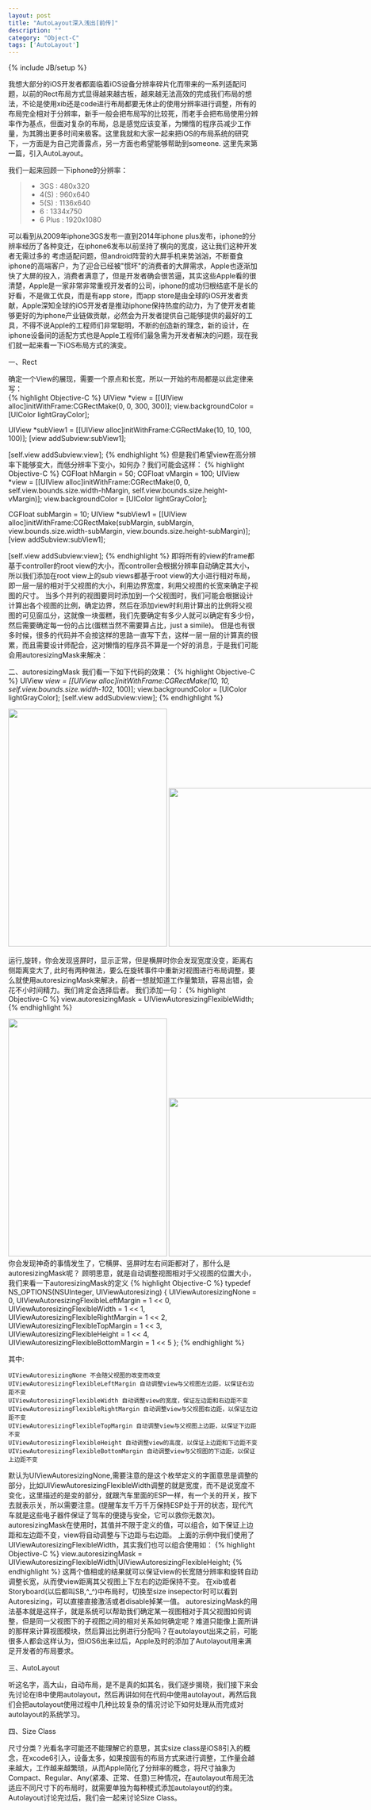 ```yaml
---
layout: post
title: "AutoLayout深入浅出[前传]"
description: ""
category: "Object-C"
tags: ['AutoLayout']
---
```

{% include JB/setup %}

我想大部分的iOS开发者都面临着iOS设备分辨率碎片化而带来的一系列适配问题，以前的Rect布局方式显得越来越古板，越来越无法高效的完成我们布局的想法，不论是使用xib还是code进行布局都要无休止的使用分辨率进行调整，所有的布局完全相对于分辨率，新手一般会把布局写的比较死，而老手会把布局使用分辨率作为基点，但面对复杂的布局，总是感觉应该变革，为懒惰的程序员减少工作量，为其腾出更多时间来极客。这里我就和大家一起来把iOS的布局系统的研究下，一方面是为自己完善露点，另一方面也希望能够帮助到someone.
这里先来第一篇，引入AutoLayout。

<!--more-->
我们一起来回顾一下iphone的分辨率：

> * 3GS :	480x320 
> * 4(S) :	960x640
> * 5(S) :	1136x640
> * 6 :	1334x750
> * 6 Plus : 1920x1080

可以看到从2009年iphone3GS发布一直到2014年iphone plus发布，iphone的分辨率经历了各种变迁，在iphone6发布以前坚持了横向的宽度，这让我们这种开发者无需过多的
考虑适配问题，但android阵营的大屏手机来势汹汹，不断蚕食iphone的高端客户，为了迎合已经被"惯坏"的消费者的大屏需求，Apple也逐渐加快了大屏的投入，消费者满意了，但是开发者确会很苦逼，其实这些Apple看的很清楚，Apple是一家非常非常重视开发者的公司，iphone的成功归根结底不是长的好看，不是做工优良，而是有app store，而app store是由全球的iOS开发者贡献，Apple深知全球的iOS开发者是推动iphone保持热度的动力，为了使开发者能够更好的为iphone产业链做贡献，必然会为开发者提供自己能够提供的最好的工具，不得不说Apple的工程师们非常聪明，不断的创造新的理念，新的设计，在iphone设备间的适配方式也是Apple工程师们最急需为开发者解决的问题，现在我们就一起来看一下iOS布局方式的演变。

一、Rect

确定一个View的展现，需要一个原点和长宽，所以一开始的布局都是以此定律来写：  
{% highlight Objective-C %}
UIView *view = [[UIView alloc]initWithFrame:CGRectMake(0, 0, 300, 300)];
view.backgroundColor = [UIColor lightGrayColor];

UIView *subView1 = [[UIView alloc]initWithFrame:CGRectMake(10, 10, 100, 100)];
[view addSubview:subView1];

[self.view addSubview:view];
{% endhighlight %}
但是我们希望view在高分辨率下能够变大，而低分辨率下变小，如何办？我们可能会这样：
{% highlight Objective-C %}
CGFloat hMargin = 50;
CGFloat vMargin = 100;
UIView *view = [[UIView alloc]initWithFrame:CGRectMake(0, 0, self.view.bounds.size.width-hMargin, self.view.bounds.size.height-vMargin)];
view.backgroundColor = [UIColor lightGrayColor];

CGFloat subMargin  = 10;
UIView *subView1 = [[UIView alloc]initWithFrame:CGRectMake(subMargin, subMargin, view.bounds.size.width-subMargin, view.bounds.size.height-subMargin)];
[view addSubview:subView1];

[self.view addSubview:view];
{% endhighlight %}
即将所有的view的frame都基于controller的root view的大小，而controller会根据分辨率自动确定其大小，所以我们添加在root view上的sub views都基于root view的大小进行相对布局，即一层一层的相对于父视图的大小，利用边界宽度，利用父视图的长宽来确定子视图的尺寸。
当多个并列的视图要同时添加到一个父视图时，我们可能会根据设计计算出各个视图的比例，确定边界，然后在添加view时利用计算出的比例将父视图的可见窗瓜分，这就像一块蛋糕，我们先要确定有多少人就可以确定有多少份，然后需要确定每一份的占比(蛋糕当然不需要算占比，just a simile)。
但是也有很多时候，很多的代码并不会按这样的思路一直写下去，这样一层一层的计算真的很累，而且需要设计师配合，这对懒惰的程序员不算是一个好的消息，于是我们可能会用autoresizingMask来解决：

二、autoresizingMask 
我们看一下如下代码的效果：
{% highlight Objective-C %}
UIView *view = [[UIView alloc]initWithFrame:CGRectMake(10, 10, self.view.bounds.size.width-10*2, 100)];
view.backgroundColor = [UIColor lightGrayColor];
[self.view addSubview:view];
{% endhighlight %}
<div style="width:950px;overflow-x:scroll">
  <div style="width:950px">
  <img src="{{ site.attachment }}/posts/2015-01-24-autolayout1_1.PNG" width="320" height="480"/>
  <img src="{{ site.attachment }}/posts/2015-01-24-autolayout1_1.PNG" width="480" height="320" />
  </div>
</div>


运行,旋转，你会发现竖屏时，显示正常，但是横屏时你会发现宽度没变，距离右侧距离变大了, 此时有两种做法，要么在旋转事件中重新对视图进行布局调整，要么就使用autoresizingMask来解决，前者一想就知道工作量繁琐，容易出错，会花不小时间精力。我们肯定会选择后者。
我们添加一句：
{% highlight Objective-C %}
view.autoresizingMask = UIViewAutoresizingFlexibleWidth;
{% endhighlight %}
<div style="width:950px;overflow-x:scroll">
  <div style="width:950px">
  <img src="{{ site.attachment }}/posts/2015-01-24-autolayout1_1.PNG" width="320" height="480"/>
  <img src="{{ site.attachment }}/posts/2015-01-24-autolayout1_3.PNG" width="480" height="320" />
  </div>
</div>
你会发现神奇的事情发生了，它横屏、竖屏时左右间距都对了，那什么是autoresizingMask呢？  
顾明思意，就是自动调整视图相对于父视图的位置大小，我们来看一下autoresizingMask的定义
{% highlight Objective-C %}
typedef NS_OPTIONS(NSUInteger, UIViewAutoresizing) {
    UIViewAutoresizingNone                 = 0,
    UIViewAutoresizingFlexibleLeftMargin   = 1 << 0,
    UIViewAutoresizingFlexibleWidth        = 1 << 1,
    UIViewAutoresizingFlexibleRightMargin  = 1 << 2,
    UIViewAutoresizingFlexibleTopMargin    = 1 << 3,
    UIViewAutoresizingFlexibleHeight       = 1 << 4,
    UIViewAutoresizingFlexibleBottomMargin = 1 << 5
};
{% endhighlight %}

其中:

	UIViewAutoresizingNone 不会随父视图的改变而改变
	UIViewAutoresizingFlexibleLeftMargin 自动调整view与父视图左边距，以保证右边距不变
	UIViewAutoresizingFlexibleWidth 自动调整view的宽度，保证左边距和右边距不变
	UIViewAutoresizingFlexibleRightMargin 自动调整view与父视图右边距，以保证左边距不变
	UIViewAutoresizingFlexibleTopMargin 自动调整view与父视图上边距，以保证下边距不变
	UIViewAutoresizingFlexibleHeight 自动调整view的高度，以保证上边距和下边距不变
	UIViewAutoresizingFlexibleBottomMargin 自动调整view与父视图的下边距，以保证上边距不变

默认为UIViewAutoresizingNone,需要注意的是这个枚举定义的字面意思是调整的部分，比如UIViewAutoresizingFlexibleWidth调整的就是宽度，而不是说宽度不变化，这里描述的是变的部分，就跟汽车里面的ESP一样，有一个关的开关，按下去就表示关，所以需要注意。(提醒车友千万千万保持ESP处于开的状态，现代汽车就是这些电子器件保证了驾车的便捷与安全，它可以救你无数次)。  
autoresizingMask在使用时，其值并不限于定义的值，可以组合，如下保证上边距和左边距不变，view将自动调整与下边距与右边距。
上面的示例中我们使用了UIViewAutoresizingFlexibleWidth，其实我们也可以组合使用如：
{% highlight Objective-C %}
view.autoresizingMask = UIViewAutoresizingFlexibleWidth|UIViewAutoresizingFlexibleHeight;
{% endhighlight %}
这两个值相或的结果就可以保证view的长宽随分辨率和旋转自动调整长宽，从而使view距离其父视图上下左右的边距保持不变。
在xib或者Storyboard(以后都叫SB,^_^)中布局时，切换至size insepector时可以看到Autoresizing，可以直接直接激活或者disable掉某一值。
autoresizingMask的用法基本就是这样子，就是系统可以帮助我们确定某一视图相对于其父视图如何调整，但是同一父视图下的子视图之间的相对关系如何确定呢？难道只能像上面所讲的那样来计算视图模块，然后算出比例进行分配吗？在autolayout出来之前，可能很多人都会这样认为，但iOS6出来过后，Apple及时的添加了Autolayout用来满足开发者的布局要求。

三、AutoLayout

听这名字，高大山，自动布局，是不是真的如其名，我们逐步揭晓，我们接下来会先讨论在IB中使用autolayout，然后再讲如何在代码中使用autolayout，再然后我们会把autolayout使用过程中几种比较复杂的情况讨论下如何处理从而完成对autolayout的系统学习。

四、Size Class

尺寸分类？光看名字可能还不能理解它的意思，其实size class是iOS8引入的概念，在xcode6引入，设备太多，如果按固有的布局方式来进行调整，工作量会越来越大，工作越来越繁琐，从而Apple简化了分辩率的概念，将尺寸抽象为Compact、Regular、Any(紧凑、正常、任意)三种情况，在autolayout布局无法适应不同尺寸下的布局时，就需要单独为每种模式添加autolayout的约束。Autolayout讨论完过后，我们会一起来讨论Size Class。












